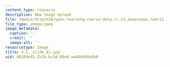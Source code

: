 ```yaml
---
content_type: resource
description: New image Upload
file: /media/https%3A/open-learning-course-data-rc.s3.amazonaws.com/15-s21-nuts-and-bolts-of-business-plans-january-iap-2014/68284e822b2bbc3408e0aa046408e9a0_4.2._slide_41.jpg
file_type: image/jpeg
image_metadata:
  caption: ''
  credit: ''
  image-alt: ''
resourcetype: Image
title: 4.2._slide_41.jpg
uid: 68284e82-2b2b-bc34-08e0-aa046408e9a0
---
```

